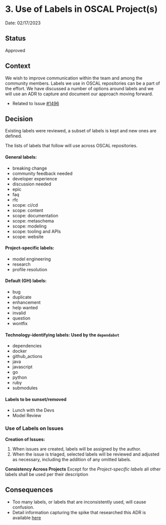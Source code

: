 # 3. Use of Labels in OSCAL Project(s)

Date: 02/17/2023

## Status

Approved

## Context

We wish to improve communication within the team and among the community members. Labels we use in OSCAL repositories can be a part of the effort.  We have discussed a number of options around labels and we will use an ADR to capture and document our approach moving forward.

- Related to Issue [#1496](https://github.com/usnistgov/OSCAL/issues/1496)

## Decision

Existing labels were reviewed, a subset of labels is kept and new ones are defined.

The lists of labels that follow will use across OSCAL repositories.

#### General labels:

- breaking change
- community feedback needed
- developer experience
- discussion needed
- epic
- faq
- rfc
- scope: ci/cd
- scope: content
- scope: documentation
- scope: metaschema
- scope: modeling
- scope: tooling and APIs
- scope: website

#### Project-specific labels:

- model engineering
- research
- profile resolution

#### Default (GH) labels:

- bug
- duplicate
- enhancement
- help wanted
- invalid
- question
- wontfix

#### Technology-identifying labels: Used by the ```dependabot```

- dependencies
- docker
- github_actions
- java
- javascript
- go
- python
- ruby
- submodules


#### Labels to be sunset/removed

- Lunch with the Devs
- Model Review 

### Use of Labels on Issues

**Creation of Issues:**

1. When issues are created, labels will be assigned by the author.
2. When the issue is triaged, selected labels will be reviewed and adjusted as necessary, including the addition of any omitted labels.

**Consistency Across Projects**
Except for the _Project-specific labels_ all other labels shall be used per their description


## Consequences

- Too many labels, or labels that are inconsistently used, will cause confusion.
- Detail information capturing the spike that researched this ADR is available [here](https://hackmd.io/UrSjUKGiQRuiA2VJLG-Mpg)
